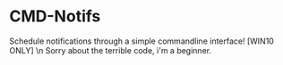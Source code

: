 # CMD-Notifs
Schedule notifications through a simple commandline interface! [WIN10 ONLY] \n Sorry about the terrible code, i'm a beginner.
